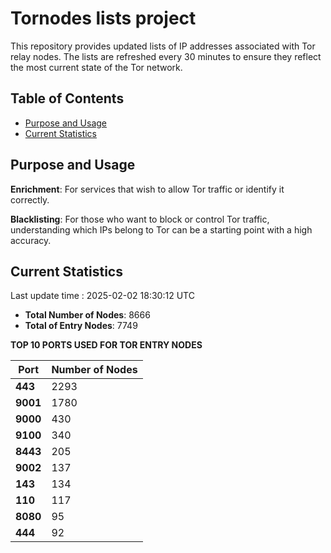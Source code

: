# Tornodes lists project

This repository provides updated lists of IP addresses associated with Tor relay nodes. The lists are refreshed every 30 minutes to ensure they reflect the most current state of the Tor network.

## Table of Contents

- [Purpose and Usage](#purpose-and-usage)
- [Current Statistics](#current-statistics)


## Purpose and Usage

**Enrichment**: For services that wish to allow Tor traffic or identify it correctly.

**Blacklisting**: For those who want to block or control Tor traffic, understanding which IPs belong to Tor can be a starting point with a high accuracy.

## Current Statistics

Last update time : 2025-02-02 18:30:12 UTC

- **Total Number of Nodes**: 8666
- **Total of Entry Nodes**: 7749

**TOP 10 PORTS USED FOR TOR ENTRY NODES**

| **Port** | **Number of Nodes** |
|------|-----------------|
| **443**   | 2293  |
| **9001**   | 1780  |
| **9000**   | 430  |
| **9100**   | 340  |
| **8443**   | 205  |
| **9002**   | 137  |
| **143**   | 134  |
| **110**   | 117  |
| **8080**   | 95  |
| **444**   | 92  |

